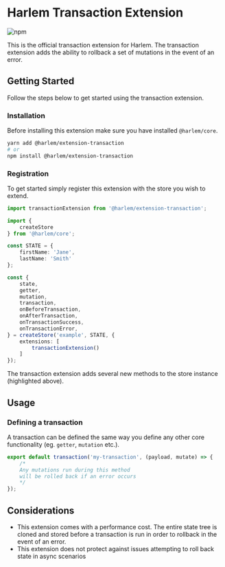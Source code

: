 # Harlem Transaction Extension

![npm](https://img.shields.io/npm/v/@harlem/extension-transaction)

This is the official transaction extension for Harlem. The transaction extension adds the ability to rollback a set of mutations in the event of an error.

## Getting Started

Follow the steps below to get started using the transaction extension.

### Installation

Before installing this extension make sure you have installed `@harlem/core`.

```bash
yarn add @harlem/extension-transaction
# or
npm install @harlem/extension-transaction
```

### Registration

To get started simply register this extension with the store you wish to extend.

```typescript
import transactionExtension from '@harlem/extension-transaction';

import {
    createStore
} from '@harlem/core';

const STATE = {
    firstName: 'Jane',
    lastName: 'Smith'
};

const {
    state,
    getter,
    mutation,
    transaction,
    onBeforeTransaction,
    onAfterTransaction,
    onTransactionSuccess,
    onTransactionError,
} = createStore('example', STATE, {
    extensions: [
        transactionExtension()
    ]
});
```

The transaction extension adds several new methods to the store instance (highlighted above).


## Usage

### Defining a transaction
A transaction can be defined the same way you define any other core functionality (eg. `getter`, `mutation` etc.).

```typescript
export default transaction('my-transaction', (payload, mutate) => {
    /*
    Any mutations run during this method
    will be rolled back if an error occurs
    */
});
```

## Considerations
- This extension comes with a performance cost. The entire state tree is cloned and stored before a transaction is run in order to rollback in the event of an error.
- This extension does not protect against issues attempting to roll back state in async scenarios